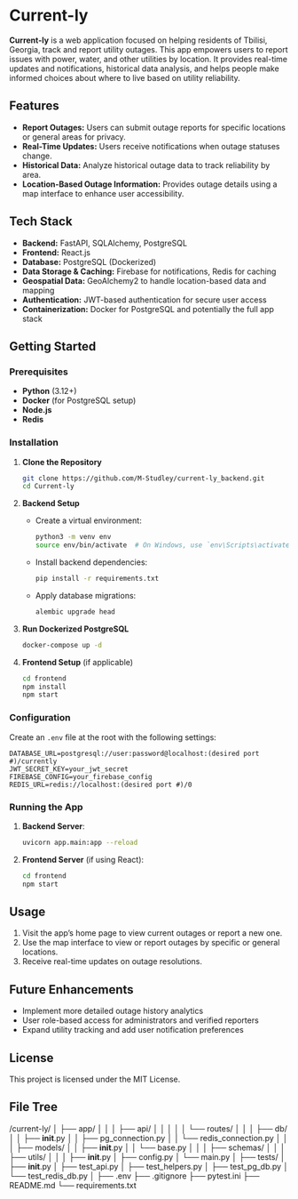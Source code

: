 # Current-ly

**Current-ly** is a web application focused on helping residents of Tbilisi, Georgia, track and report utility outages.
This app empowers users to report issues with power, water, and other utilities by location. It provides real-time
updates and notifications, historical data analysis, and helps people make informed choices about where to live based on
utility reliability.

## Features

- **Report Outages:** Users can submit outage reports for specific locations or general areas for privacy.
- **Real-Time Updates:** Users receive notifications when outage statuses change.
- **Historical Data:** Analyze historical outage data to track reliability by area.
- **Location-Based Outage Information:** Provides outage details using a map interface to enhance user accessibility.

## Tech Stack

- **Backend:** FastAPI, SQLAlchemy, PostgreSQL
- **Frontend:** React.js
- **Database:** PostgreSQL (Dockerized)
- **Data Storage & Caching:** Firebase for notifications, Redis for caching
- **Geospatial Data:** GeoAlchemy2 to handle location-based data and mapping
- **Authentication:** JWT-based authentication for secure user access
- **Containerization:** Docker for PostgreSQL and potentially the full app stack

## Getting Started

### Prerequisites

- **Python** (3.12+)
- **Docker** (for PostgreSQL setup)
- **Node.js**
- **Redis**

### Installation

1. **Clone the Repository**
   ```bash
   git clone https://github.com/M-Studley/current-ly_backend.git
   cd Current-ly
   ```

2. **Backend Setup**
    - Create a virtual environment:
      ```bash
      python3 -m venv env
      source env/bin/activate  # On Windows, use `env\Scripts\activate`
      ```
    - Install backend dependencies:
      ```bash
      pip install -r requirements.txt
      ```
    - Apply database migrations:
      ```bash
      alembic upgrade head
      ```

3. **Run Dockerized PostgreSQL**
   ```bash
   docker-compose up -d
   ```

4. **Frontend Setup** (if applicable)
   ```bash
   cd frontend
   npm install
   npm start
   ```

### Configuration

Create an `.env` file at the root with the following settings:

```env
DATABASE_URL=postgresql://user:password@localhost:(desired port #)/currently
JWT_SECRET_KEY=your_jwt_secret
FIREBASE_CONFIG=your_firebase_config
REDIS_URL=redis://localhost:(desired port #)/0
```

### Running the App

1. **Backend Server**:
   ```bash
   uvicorn app.main:app --reload
   ```

2. **Frontend Server** (if using React):
   ```bash
   cd frontend
   npm start
   ```

## Usage

1. Visit the app’s home page to view current outages or report a new one.
2. Use the map interface to view or report outages by specific or general locations.
3. Receive real-time updates on outage resolutions.

## Future Enhancements

- Implement more detailed outage history analytics
- User role-based access for administrators and verified reporters
- Expand utility tracking and add user notification preferences

## License

This project is licensed under the MIT License.

## File Tree

/current-ly/
│
├── app/
│ │
│ ├── api/
│ │ │
│ │ └── routes/
│ │
│ ├── db/
│ │ ├── __init__.py
│ │ ├── pg_connection.py
│ │ └── redis_connection.py
│ │
│ ├── models/
│ │ ├── __init__.py
│ │ └── base.py
│ │
│ ├── schemas/
│ │
│ ├── utils/
│ │
│ ├── __init__.py
│ ├── config.py
│ └── main.py
│
├── tests/
│ ├── __init__.py
│ ├── test_api.py
│ ├── test_helpers.py
│ ├── test_pg_db.py
│ └── test_redis_db.py
│
├── .env
├── .gitignore
├── pytest.ini
├── README.md
└── requirements.txt
